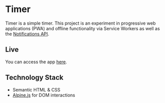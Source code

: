 # Timer

Timer is a simple timer. This project is an experiment in progressive web applications (PWA) and offline functionality via Service Workers as well as the [Notifications API](https://developer.mozilla.org/en-US/docs/Web/API/Notifications_API/Using_the_Notifications_API).

## Live

You can access the app [here](https://pabloenoc.github.io/timer/).

## Technology Stack

- Semantic HTML & CSS
- [Alpine.js](https://alpinejs.dev/start-here) for DOM interactions